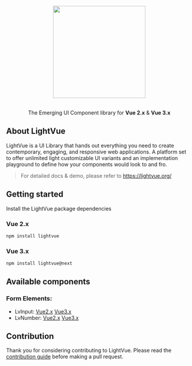 <div align="center">
  <br/>
  <a href="https://lightvue.org">
    <img src="https://lightvue.org/logo_v2.svg" width="250">
  </a>
 
  <br/>
  <br/>
  
  <p>The Emerging UI Component library for <b>Vue 2.x</b> & <b>Vue 3.x</b></p>
</div>

## About LightVue

LightVue is a UI Library that hands out everything you need to create contemporary, engaging, and responsive web applications. A platform set to offer unlimited light customizable UI variants and an implementation playground to define how your components would look to and fro.

> For detailed docs & demo, please refer to <https://lightvue.org/>

## Getting started

Install the LightVue package dependencies

### Vue 2.x

```bash
npm install lightvue
```

### Vue 3.x

```bash
npm install lightvue@next
```

## Available components

### Form Elements:

- LvInput: [Vue2.x](https://lightvue.org/vue-components/input 'Vue2.x DEMO') [Vue3.x](https://vue3.lightvue.org/vue-components/input 'Vue3.x DEMO')
- LvNumber: [Vue2.x](https://lightvue.org/vue-components/number 'Vue2.x DEMO') [Vue3.x](https://vue3.lightvue.org/vue-components/number 'Vue3.x DEMO')


## Contribution

Thank you for considering contributing to LightVue. Please read the [contribution guide](https://github.com/lightvue/lightvue/blob/master/CONTRIBUTING.md) before making a pull request.
